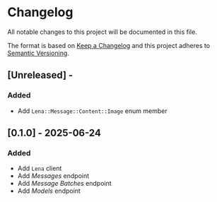 # Changelog

All notable changes to this project will be documented in this file.

The format is based on [Keep a Changelog](http://keepachangelog.com/en/1.0.0/)
and this project adheres to [Semantic Versioning](http://semver.org/spec/v2.0.0.html).

## [Unreleased] - 

### Added
- Add `Lena::Message::Content::Image` enum member

## [0.1.0] - 2025-06-24

### Added
- Add `Lena` client
- Add *Messages* endpoint
- Add *Message Batches* endpoint
- Add *Models* endpoint
